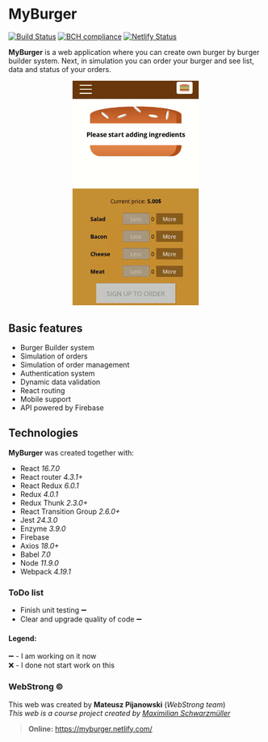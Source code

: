 # MyBurger
[![Build Status](https://travis-ci.org/mateuszpijanowski/burger-builder.svg?branch=master)](https://travis-ci.org/mateuszpijanowski/burger-builder)
[![BCH compliance](https://bettercodehub.com/edge/badge/mateuszpijanowski/burger-builder?branch=master)](https://bettercodehub.com/)
[![Netlify Status](https://api.netlify.com/api/v1/badges/a2afd351-7f3e-4a4f-9656-55d4013ec11f/deploy-status)](https://app.netlify.com/sites/myburger/deploys)

**MyBurger** is a web application where you can create own burger by burger builder system.
Next, in simulation you can order your burger and see list, data and status of your orders.

<p align="center"><img src="https://github.com/mateuszpijanowski/burger-builder/blob/master/src/assets/images/myburger_interview.gif" alt="MyBurger_interview" width="250px" /></p>

## Basic features  
  
- Burger Builder system 
- Simulation of orders 
- Simulation of order management
- Authentication system 
- Dynamic data validation 
- React routing  
- Mobile support 
- API powered by Firebase

## Technologies  
**MyBurger** was created together with:  
  
- React <i>16.7.0</i>  
- React router <i>4.3.1+</i>  
- React Redux <i>6.0.1</i>  
- Redux <i>4.0.1</i>  
- Redux Thunk <i>2.3.0+</i>  
- React Transition Group <i>2.6.0+</i>  
- Jest <i>24.3.0</i>  
- Enzyme <i>3.9.0</i>  
- Firebase 
- Axios <i>18.0+</i>   
- Babel <i>7.0</i>  
- Node <i>11.9.0</i>  
- Webpack <i>4.19.1</i>

### ToDo list

- Finish unit testing :heavy_minus_sign:
- Clear and upgrade quality of code :heavy_minus_sign:

#### Legend:
:heavy_minus_sign: - I am working on it now \
:x: - I done not start work on this

### WebStrong &copy;  
  
This web was created by **Mateusz Pijanowski** (<i>WebStrong team</i>) <br />
<i>This web is a course project created by [Maximilian Schwarzmüller](https://www.udemy.com/react-the-complete-guide-incl-redux/)</i>
> **Online:** https://myburger.netlify.com/
